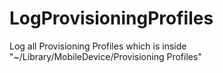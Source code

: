 # LogProvisioningProfiles
Log all Provisioning Profiles which is inside "~/Library/MobileDevice/Provisioning Profiles"
